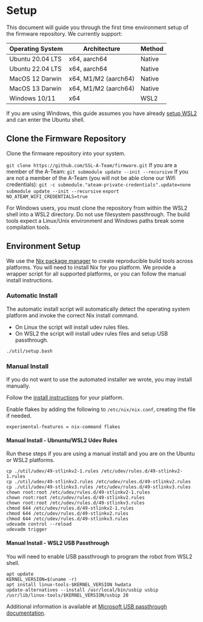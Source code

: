 # Setup

This document will guide you through the first time environment setup of the firmware repository. We
currently support:

| Operating System | Architecture         | Method |
|------------------|----------------------|--------|
| Ubuntu 20.04 LTS | x64, aarch64         | Native |
| Ubuntu 22.04 LTS | x64, aarch64         | Native |
| MacOS 12 Darwin  | x64, M1/M2 (aarch64) | Native |
| MacOS 13 Darwin  | x64, M1/M2 (aarch64) | Native |
| Windows 10/11    | x64                  | WSL2   |

If you are using Windows, this guide assumes you have already [setup WSL2](https://learn.microsoft.com/en-us/windows/wsl/install) and can enter the Ubuntu shell. 

## Clone the Firmware Repository

Clone the firmware repository into your system.

`git clone https://github.com/SSL-A-Team/firmware.git`
If you are a member of the A-Team:
`git submodule update --init --recursive`
If you are not a member of the A-Team (you will not be able clone our Wifi credentials):
`git -c submodule."ateam-private-credentials".update=none submodule update --init --recursive`
`export NO_ATEAM_WIFI_CREDENTIALS=true`

For Windows users, you must clone the repository from within the WSL2 shell into a WSL2 directory. Do
not use filesystem passthrough. The build tools expect a Linux/Unix environment and Windows paths break
some compilation tools.

## Environment Setup

We use the [Nix package manager](https://nixos.org/) to create reproducible build tools across platforms.
You will need to install Nix for you platform. We provide a wrapper script for all supported platforms,
or you can follow the manual install instructions.

### Automatic Install

The automatic install script will automatically detect the operating system platform and invoke the correct
Nix install command.

 - On Linux the script will install udev rules files.
 - On WSL2 the script will install udev rules files and setup USB passthrough.

`./util/setup.bash`

### Manual Install

If you do not want to use the automated installer we wrote, you may install manually.

Follow the [install instructions](https://nixos.org/download.html) for your platform.

Enable flakes by adding the following to `/etc/nix/nix.conf`, creating the file if needed.
```
experimental-features = nix-command flakes
```

#### Manual Install - Ubnuntu/WSL2 Udev Rules

Run these steps if you are using a manual install and you are on the Ubuntu or WSL2 platforms.

```
cp ./util/udev/49-stlinkv2-1.rules /etc/udev/rules.d/49-stlinkv2-1.rules
cp ./util/udev/49-stlinkv2.rules /etc/udev/rules.d/49-stlinkv2.rules
cp ./util/udev/49-stlinkv3.rules /etc/udev/rules.d/49-stlinkv3.rules
chown root:root /etc/udev/rules.d/49-stlinkv2-1.rules
chown root:root /etc/udev/rules.d/49-stlinkv2.rules
chown root:root /etc/udev/rules.d/49-stlinkv3.rules
chmod 644 /etc/udev/rules.d/49-stlinkv2-1.rules
chmod 644 /etc/udev/rules.d/49-stlinkv2.rules
chmod 644 /etc/udev/rules.d/49-stlinkv3.rules
udevadm control --reload
udevadm trigger
```

#### Manual Install - WSL2 USB Passthrough

You will need to enable USB passthrough to program the robot from WSL2 shell.

```
apt update
KERNEL_VERSION=$(uname -r)
apt install linux-tools-$KERNEL_VERSION hwdata
update-alternatives --install /usr/local/bin/usbip usbip /usr/lib/linux-tools/$KERNEL_VERSION/usbip 20
```

Additional information is available at [Microsoft USB passthrough documentation](https://learn.microsoft.com/en-us/windows/wsl/connect-usb).

